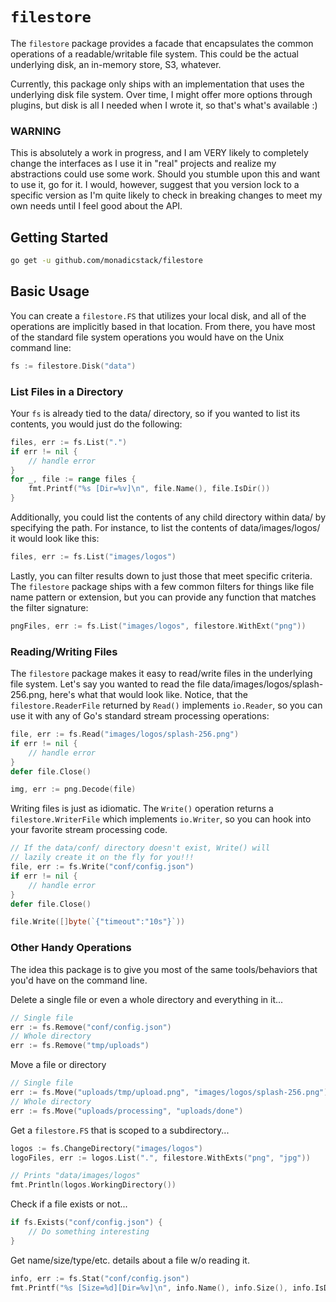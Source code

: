# `filestore`

The `filestore` package provides a facade that encapsulates
the common operations of a readable/writable file system. This could
be the actual underlying disk, an in-memory store, S3, whatever.

Currently, this package only ships with an implementation that
uses the underlying disk file system. Over time, I might offer
more options through plugins, but disk is all I needed when I wrote
it, so that's what's available :)

### WARNING

This is absolutely a work in progress, and I am VERY likely
to completely change the interfaces as I use it in "real" projects
and realize my abstractions could use some work. Should you
stumble upon this and want to use it, go for it. I would, however,
suggest that you version lock to a specific version as I'm quite
likely to check in breaking changes to meet my own needs until
I feel good about the API.

## Getting Started

```bash
go get -u github.com/monadicstack/filestore
```

## Basic Usage

You can create a `filestore.FS` that utilizes your local
disk, and all of the operations are implicitly based in that location.
From there, you have most of the standard file system operations
you would have on the Unix command line:

```go
fs := filestore.Disk("data")
```

### List Files in a Directory

Your `fs` is already tied to the data/ directory, so if
you wanted to list its contents, you would just do the following:
```go
files, err := fs.List(".")
if err != nil {
    // handle error
}
for _, file := range files {
    fmt.Printf("%s [Dir=%v]\n", file.Name(), file.IsDir())
}
```

Additionally, you could list the contents of any child directory
within data/ by specifying the path. For instance, to list the
contents of data/images/logos/ it would look like this:

```go
files, err := fs.List("images/logos")
```

Lastly, you can filter results down to just those that meet
specific criteria. The `filestore` package ships with a few
common filters for things like file name pattern or extension, but
you can provide any function that matches the filter signature:

```go
pngFiles, err := fs.List("images/logos", filestore.WithExt("png"))
```

### Reading/Writing Files

The `filestore` package makes it easy to read/write files in
the underlying file system. Let's say you wanted to read the
file data/images/logos/splash-256.png, here's what that would
look like. Notice, that the `filestore.ReaderFile` returned by `Read()`
implements `io.Reader`, so you can use it with any of Go's standard
stream processing operations:

```go
file, err := fs.Read("images/logos/splash-256.png")
if err != nil {
	// handle error
}
defer file.Close()

img, err := png.Decode(file)
```

Writing files is just as idiomatic. The `Write()` operation returns
a `filestore.WriterFile` which implements `io.Writer`, so you can
hook into your favorite stream processing code.

```go
// If the data/conf/ directory doesn't exist, Write() will
// lazily create it on the fly for you!!!
file, err := fs.Write("conf/config.json")
if err != nil {
    // handle error
}
defer file.Close()

file.Write([]byte(`{"timeout":"10s"}`))
```

### Other Handy Operations

The idea this package is to give you most of the same tools/behaviors
that you'd have on the command line. 

Delete a single file or even a whole directory and everything in it...
```go
// Single file
err := fs.Remove("conf/config.json")
// Whole directory
err := fs.Remove("tmp/uploads")
```

Move a file or directory 

```go
// Single file
err := fs.Move("uploads/tmp/upload.png", "images/logos/splash-256.png")
// Whole directory
err := fs.Move("uploads/processing", "uploads/done")
```

Get a `filestore.FS` that is scoped to a subdirectory...

```go
logos := fs.ChangeDirectory("images/logos")
logoFiles, err := logos.List(".", filestore.WithExts("png", "jpg"))

// Prints "data/images/logos"
fmt.Println(logos.WorkingDirectory())
```
Check if a file exists or not...

```go
if fs.Exists("conf/config.json") {
    // Do something interesting
}
```

Get name/size/type/etc. details about a file w/o reading it.

```go
info, err := fs.Stat("conf/config.json")
fmt.Printf("%s [Size=%d][Dir=%v]\n", info.Name(), info.Size(), info.IsDir())
```
